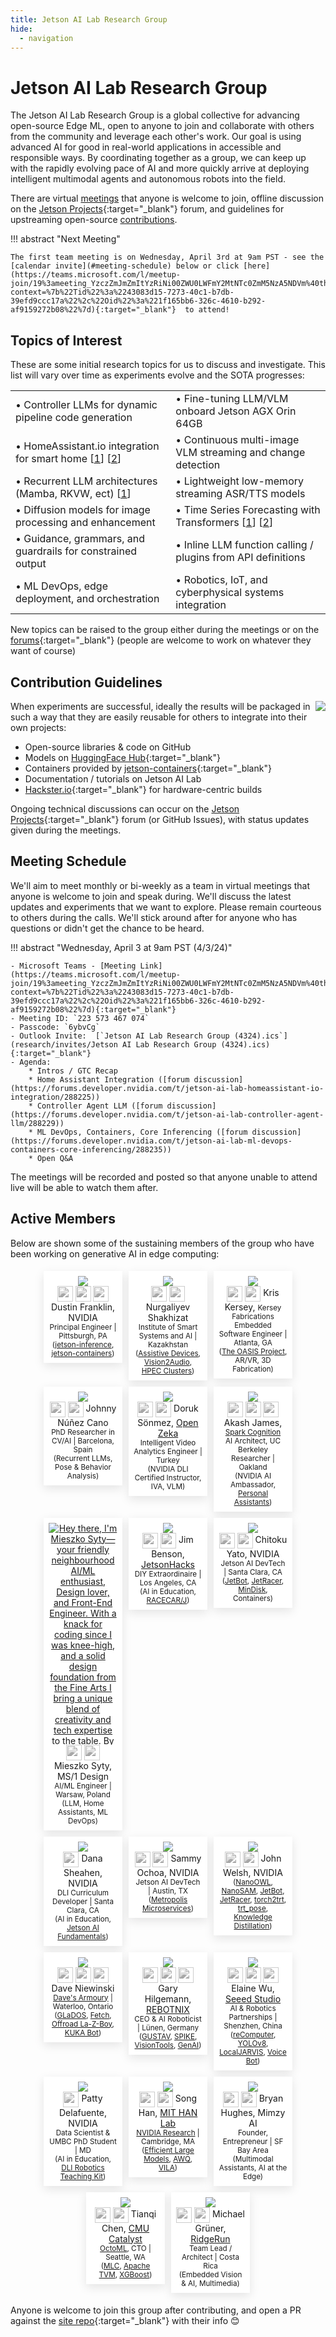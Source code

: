 ```yaml
---
title: Jetson AI Lab Research Group
hide:
  - navigation
---
```


# Jetson AI Lab Research Group

The Jetson AI Lab Research Group is a global collective for advancing open-source Edge ML, open to anyone to join and collaborate with others from the community and leverage each other's work.  Our goal is using advanced AI for good in real-world applications in accessible and responsible ways.  By coordinating together as a group, we can keep up with the rapidly evolving pace of AI and more quickly arrive at deploying intelligent multimodal agents and autonomous robots into the field.

There are virtual [meetings](#meeting-schedule) that anyone is welcome to join, offline discussion on the [Jetson Projects](https://forums.developer.nvidia.com/c/agx-autonomous-machines/jetson-embedded-systems/jetson-projects/78){:target="_blank"} forum, and guidelines for upstreaming open-source [contributions](#contribution-guidelines). 

!!! abstract "Next Meeting"

    The first team meeting is on Wednesday, April 3rd at 9am PST - see the [calendar invite](#meeting-schedule) below or click [here](https://teams.microsoft.com/l/meetup-join/19%3ameeting_YzczZmJmZmItYzRiNi00ZWU0LWFmY2MtNTc0ZmM5NzA5NDVm%40thread.v2/0?context=%7b%22Tid%22%3a%2243083d15-7273-40c1-b7db-39efd9ccc17a%22%2c%22Oid%22%3a%221f165bb6-326c-4610-b292-af9159272b08%22%7d){:target="_blank"}  to attend! 

## Topics of Interest

These are some initial research topics for us to discuss and investigate. This list will vary over time as experiments evolve and the SOTA progresses:

<table>
  <tr>
    <td>• Controller LLMs for dynamic pipeline code generation</td>
    <td>• Fine-tuning LLM/VLM onboard Jetson AGX Orin 64GB</td>
  </tr>
  <tr>
    <td>• HomeAssistant.io integration for smart home [<a href="https://www.home-assistant.io" target="_blank">1</a>] [<a href="https://github.com/dusty-nv/jetson-containers/pull/442" target="_blank">2</a>]</td>
    <td>• Continuous multi-image VLM streaming and change detection</td>
  </tr>
  <tr>
    <td>• Recurrent LLM architectures (Mamba, RKVW, ect) [<a href="https://github.com/dusty-nv/jetson-containers/issues/447" target="_blank">1</a>]</td>
    <td>• Lightweight low-memory streaming ASR/TTS models</td>
  </tr>
  <tr>
    <td>• Diffusion models for image processing and enhancement</td>
    <td>• Time Series Forecasting with Transformers [<a href="https://huggingface.co/blog/autoformer" target="_blank">1</a>] [<a href="https://github.com/time-series-foundation-models/lag-llama" target="_blank">2</a>]</td>
  </tr>
  <tr>
    <td>• Guidance, grammars, and guardrails for constrained output</td>
    <td>• Inline LLM function calling / plugins from API definitions</td>
  </tr>
  <tr>
    <td>• ML DevOps, edge deployment, and orchestration</td>
    <td>• Robotics, IoT, and cyberphysical systems integration</td>
  </tr>
</table>

New topics can be raised to the group either during the meetings or on the [forums](https://forums.developer.nvidia.com/c/agx-autonomous-machines/jetson-embedded-systems/jetson-projects/78){:target="_blank"} (people are welcome to work on whatever they want of course)

## Contribution Guidelines

<img src="research/images/robots_1.jpg" style="max-height: 325px;" align="right"></img>

When experiments are successful, ideally the results will be packaged in such a way that they are easily reusable for others to integrate into their own projects:

* Open-source libraries & code on GitHub
* Models on [HuggingFace Hub](https://huggingface.co/models){:target="_blank"}
* Containers provided by [jetson-containers](https://github.com/dusty-nv/jetson-containers){:target="_blank"}
* Documentation / tutorials on Jetson AI Lab
* [Hackster.io](https://www.hackster.io/){:target="_blank"} for hardware-centric builds

Ongoing technical discussions can occur on the [Jetson Projects](https://forums.developer.nvidia.com/c/agx-autonomous-machines/jetson-embedded-systems/jetson-projects/78){:target="_blank"} forum (or GitHub Issues), with status updates given during the meetings.

## Meeting Schedule

We'll aim to meet monthly or bi-weekly as a team in virtual meetings that anyone is welcome to join and speak during.  We'll discuss the latest updates and experiments that we want to explore.  Please remain courteous to others during the calls.  We'll stick around after for anyone who has questions or didn't get the chance to be heard.

!!! abstract "Wednesday, April 3 at 9am PST (4/3/24)"

	- Microsoft Teams - [Meeting Link](https://teams.microsoft.com/l/meetup-join/19%3ameeting_YzczZmJmZmItYzRiNi00ZWU0LWFmY2MtNTc0ZmM5NzA5NDVm%40thread.v2/0?context=%7b%22Tid%22%3a%2243083d15-7273-40c1-b7db-39efd9ccc17a%22%2c%22Oid%22%3a%221f165bb6-326c-4610-b292-af9159272b08%22%7d){:target="_blank"} 
	- Meeting ID: `223 573 467 074`  
	- Passcode: `6ybvCg` 
	- Outlook Invite:  [`Jetson AI Lab Research Group (4324).ics`](research/invites/Jetson AI Lab Research Group (4324).ics){:target="_blank"} 
	- Agenda:
		* Intros / GTC Recap
		* Home Assistant Integration ([forum discussion](https://forums.developer.nvidia.com/t/jetson-ai-lab-homeassistant-io-integration/288225))
		* Controller Agent LLM ([forum discussion](https://forums.developer.nvidia.com/t/jetson-ai-lab-controller-agent-llm/288229))
		* ML DevOps, Containers, Core Inferencing ([forum discussion](https://forums.developer.nvidia.com/t/jetson-ai-lab-ml-devops-containers-core-inferencing/288235))
		* Open Q&A
		
The meetings will be recorded and posted so that anyone unable to attend live will be able to watch them after.

## Active Members

Below are shown some of the sustaining members of the group who have been working on generative AI in edge computing:

<style>
.shadow {
   box-shadow: 0 5px 15px rgba(0, 0, 0, .1) !important;
   transition: .3s ease;
   display: block !important;
}
    
.padding-feature-box-item{
   padding-left: 0.8rem!important;
   padding-right: 0.8rem!important;
   padding-top: 0.8rem!important;
   padding-bottom: 0.8rem!important;
}
    
.padding-graph{
   padding-left: 0.5rem!important;
   padding-right: 0.5rem!important;
   padding-top: 0.5rem!important;
   padding-bottom: 0.5rem!important;
}
    
.d-block {
   display: block!important;
}
 
.bg-white{background-color:#fff!important} 

.col, .col-1, .col-10, .col-11, .col-12, .col-2, .col-3, .col-4, .col-5, .col-6, .col-7, .col-8, .col-9, .col-auto, .col-lg, .col-lg-1, .col-lg-10, .col-lg-11, .col-lg-12, .col-lg-2, .col-lg-3, .col-lg-4, .col-lg-5, .col-lg-6, .col-lg-7, .col-lg-8, .col-lg-9, .col-lg-auto, .col-md, .col-md-1, .col-md-10, .col-md-11, .col-md-12, .col-md-2, .col-md-3, .col-md-4, .col-md-5, .col-md-6, .col-md-7, .col-md-8, .col-md-9, .col-md-auto, .col-sm, .col-sm-1, .col-sm-10, .col-sm-11, .col-sm-12, .col-sm-2, .col-sm-3, .col-sm-4, .col-sm-5, .col-sm-6, .col-sm-7, .col-sm-8, .col-sm-9, .col-sm-auto, .col-xl, .col-xl-1, .col-xl-10, .col-xl-11, .col-xl-12, .col-xl-2, .col-xl-3, .col-xl-4, .col-xl-5, .col-xl-6, .col-xl-7, .col-xl-8, .col-xl-9, .col-xl-auto {
   position: relative;
   width: 100%;
   min-height: 1px;
   padding: 5px;
}

@media (min-width: 576px) {
   .col-sm-6 {
	  -ms-flex: 0 0 50%;
	  flex: 0 0 50%;
	  max-width: 50%;
   }
   .col-sm-4 {
	  -ms-flex: 0 0 25%;
	  flex: 0 0 25%;
	  max-width: 25%;
   }
}
@media (min-width: 720px) {
   .col-lg-4 {
	  -ms-flex: 0 0 25%;
	  flex: 0 0 25%;
	  max-width: 25%;
   }
   .col-lg-3 {
	  -ms-flex: 0 0 33.333333%;
	  flex: 0 0 33.333333%;
	  max-width: 33.333333%;
   }
}
@media (min-width: 992px) {
   .col-lg-4 {
	  -ms-flex: 0 0 25%;
	  flex: 0 0 25%;
	  max-width: 25%;
   }
   .col-lg-3 {
	  -ms-flex: 0 0 33.333333%;
	  flex: 0 0 33.333333%;
	  max-width: 33.333333%;
   }
}
.text-center {
   text-align: center!important;
}
.justify-content-center {
   -ms-flex-pack:center!important;justify-content:center!important
}
.row {
   display:-ms-flexbox;
   display:flex;
   -ms-flex-wrap:wrap;
   flex-wrap:wrap;
   /* margin-right:-15px;
   margin-left:-15px */
}

.bio-logo {
	width: 25px;
	vertical-align: middle;
	opacity: 0.8;
	filter: grayscale(1.0);
}
    
.bio-image {
	max-height: 355px;
}
</style>

<div class="row justify-content-center">
	<div class="col-lg-4 col-sm-4">
		<div class="padding-graph bg-white shadow padding-feature-box-item text-center d-block match-height">
			<a href="https://www.linkedin.com/in/dustin-franklin-b3aaa173/" target="_blank"><img class="bio-image" src="research/images/Dustin_Franklin.jpg"></img></a><br/>
			<a href="https://www.linkedin.com/in/dustin-franklin-b3aaa173/" target="_blank"><img class="bio-logo" src="research/images/linkedin.png"></img></a>
			<a href="https://www.youtube.com/@dusty-nv" target="_blank"><img class="bio-logo" src="research/images/youtube.png"></img></a>
			<a href="https://www.github.com/dusty-nv" target="_blank"><img class="bio-logo" src="research/images/github.png"></img></a>
			Dustin Franklin, NVIDIA<br/>
			<small>
				Principal Engineer | Pittsburgh, PA<br/>
				(<a href="https://github.com/dusty-nv/jetson-inference" target="_blank">jetson-inference</a>, <a href="https://github.com/dusty-nv/jetson-containers" target="_blank">jetson-containers</a>)
			</small>
		</div>
	</div>
	<div class="col-lg-4 col-sm-4">
		<div class="padding-graph bg-white shadow padding-feature-box-item text-center d-block match-height">
			<a href="https://www.hackster.io/shahizat" target="_blank"><img class="bio-image" src="research/images/Shakhizat_Nurgaliyev.jpg"></img></a><br/>
			<a href="https://www.linkedin.com/in/shakhizat-nurgaliyev/" target="_blank"><img class="bio-logo" src="research/images/linkedin.png"></img></a>
			<a href="https://www.hackster.io/shahizat" target="_blank"><img class="bio-logo" src="research/images/hackster.png"></img></a>
			Nurgaliyev Shakhizat<br/>
			<small>
				Institute of Smart Systems and AI | Kazakhstan<br/>
				(<a href="https://www.hackster.io/shahizat/ai-powered-application-for-the-blind-and-visually-impaired-df3f9e" target="_blank">Assistive Devices</a>, <a href="https://www.hackster.io/shahizat/vision2audio-giving-the-blind-an-understanding-through-ai-33f929" target="_blank">Vision2Audio</a>, <a href="https://www.hackster.io/shahizat/running-a-chatgpt-like-llm-llama2-on-a-nvidia-jetson-cluster-cbc7d4" target="_blank">HPEC Clusters</a>)
			</small>
		</div>
	</div>
	<div class="col-lg-4 col-sm-4">
		<div class="padding-graph bg-white shadow padding-feature-box-item text-center d-block match-height">
			<a href="https://www.youtube.com/@kerseyfabs" target="_blank"><img class="bio-image"src="research/images/Kris_Kersey.jpg"></img></a><br/>
			<a href="https://www.linkedin.com/in/kriskersey/" target="_blank"><img class="bio-logo" src="research/images/linkedin.png"></img></a>
			<a href="https://www.youtube.com/@kerseyfabs" target="_blank"><img class="bio-logo" src="research/images/youtube.png"></img></a>
			Kris Kersey, <small>Kersey Fabrications</small><br/>
			<small>
				Embedded Software Engineer | Atlanta, GA<br/>
				(<a href="https://www.youtube.com/@oasis-project" target="_blank">The OASIS Project</a>, AR/VR, 3D Fabrication)
			</small>
		</div>
	</div>
	<div class="col-lg-4 col-sm-4">
		<div class="padding-graph bg-white shadow padding-feature-box-item text-center d-block match-height">
			<a href="https://www.linkedin.com/in/johnnycano/" target="_blank"><img class="bio-image" src="research/images/Johnny_Cano.jpg"></img></a><br/>
			<a href="https://www.linkedin.com/in/johnnycano/" target="_blank"><img class="bio-logo" src="research/images/linkedin.png"></img></a>
			<a href="https://github.com/johnnynunez" target="_blank"><img class="bio-logo" src="research/images/github.png"></img></a>
			Johnny Núñez Cano<br/>
			<small>
				PhD Researcher in CV/AI | Barcelona, Spain<br/>
				(Recurrent LLMs, Pose & Behavior Analysis)
			</small>
		</div>
	</div>
	<div class="col-lg-4 col-sm-4">
		<div class="padding-graph bg-white shadow padding-feature-box-item text-center d-block match-height">
			<a href="https://www.linkedin.com/in/doruk-sonmez/" target="_blank"><img class="bio-image" src="research/images/Doruk_Sonmez.png"></img></a><br/>
			<a href="https://www.linkedin.com/in/doruk-sonmez/" target="_blank"><img class="bio-logo" src="research/images/linkedin.png"></img></a>
			<a href="https://github.com/doruksonmez" target="_blank"><img class="bio-logo" src="research/images/github.png"></img></a>
			Doruk Sönmez, <a href="https://openzeka.com/en/" target="_blank">Open Zeka</a><br/>
			<small>
				Intelligent Video Analytics Engineer | Turkey<br/>
				(NVIDIA DLI Certified Instructor, IVA, VLM)
			</small>
		</div>
	</div>
	<div class="col-lg-4 col-sm-4">
		<div class="padding-graph bg-white shadow padding-feature-box-item text-center d-block match-height">
			<a href="https://github.com/kingardor" target="_blank"><img class="bio-image" src="research/images/Akash_James.jpg"></img></a><br/>
			<a href="https://www.linkedin.com/in/akashjames/" target="_blank"><img class="bio-logo" src="research/images/linkedin.png"></img></a>
			<a href="https://www.youtube.com/channel/UCgJZkbxrBpbuHv4jOFuR8zQ" target="_blank"><img class="bio-logo" src="research/images/youtube.png"></img></a>
			<a href="https://github.com/kingardor" target="_blank"><img class="bio-logo" src="research/images/github.png"></img></a>
			Akash James, <a href="https://www.sparkcognition.com/" target="_blank"><small>Spark Cognition</small></a><br/>
			<small>
				AI Architect, UC Berkeley Researcher | Oakland<br/>
				(NVIDIA AI Ambassador, <a href="https://www.youtube.com/channel/UCgJZkbxrBpbuHv4jOFuR8zQ" target="_blank">Personal Assistants</a>)
			</small>
		</div>
	</div>
	<div class="col-lg-4 col-sm-4">
		<div class="padding-graph bg-white shadow padding-feature-box-item text-center d-block match-height">
			<a href="https://www.linkedin.com/in/mieszkosyty/" target="_blank"><img class="bio-image" src="research/images/Mieszko_Syty.jpg" title="Hey there, I'm Mieszko Syty—your friendly neighbourhood AI/ML enthusiast, Design lover, and Front-End Engineer. With a knack for coding since I was knee-high, and a solid design foundation from the Fine Arts I bring a unique blend of creativity and tech expertise to the table.&#013;&#013;By day, I'm conquering the digital space as a Lead Front-End Engineer, orchestrating projects for News, Fin-tech, and Private Banking on a global scale. But when the sun sets, you'll find me knee-deep in ML & NLP escapades, especially in the areas of Home Automation, Personal Assistants and LLM/VLM driven apps.&#013;&#013;Oh, and did I mention I'm a Sci-Fi fan? Yep, I'm all about turning your childhood dreams into cutting-edge & edge-computing reality! So, if you're ready to embark on a journey where tech meets imagination, let's connect and make some digital magic happen!"></img></a><br/>
			<a href="https://www.linkedin.com/in/mieszkosyty/" target="_blank"><img class="bio-logo" src="research/images/linkedin.png"></img></a>
			<a href="https://github.com/ms1design" target="_blank"><img class="bio-logo" src="research/images/github.png"></img></a>
			Mieszko Syty, MS/1 Design<br/>
			<small>
				AI/ML Engineer | Warsaw, Poland<br/>
				(LLM, Home Assistants, ML DevOps)
			</small>
		</div>
	</div>	
	<div class="col-lg-4 col-sm-4">
		<div class="padding-graph bg-white shadow padding-feature-box-item text-center d-block match-height">
			<a href="https://jetsonhacks.com/" target="_blank"><img class="bio-image" src="research/images/Jim_Benson.png"></img></a><br/>
			<a href="https://www.youtube.com/@JetsonHacks" target="_blank"><img class="bio-logo" src="research/images/youtube.png"></img></a>
			<a href="https://github.com/jetsonhacks" target="_blank"><img class="bio-logo" src="research/images/github.png"></img></a>
			Jim Benson, <a href="https://jetsonhacks.com/" target="_blank">JetsonHacks</a><br/>
			<small>
				DIY Extraordinaire | Los Angeles, CA<br/>
				(AI in Education, <a href="https://racecarj.com/" target="_blank">RACECAR/J</a>)
			</small>
		</div>
	</div>
	<div class="col-lg-4 col-sm-4">
		<div class="padding-graph bg-white shadow padding-feature-box-item text-center d-block match-height">
			<a href="https://www.linkedin.com/in/chitoku-yato-01ba304/" target="_blank"><img class="bio-image" src="research/images/Chitoku_Yato.jpg"></img></a><br/>
			<a href="https://www.linkedin.com/in/chitoku-yato-01ba304/" target="_blank"><img class="bio-logo" src="research/images/linkedin.png"></img></a>
			<a href="https://github.com/tokk-nv" target="_blank"><img class="bio-logo" src="research/images/github.png"></img></a>
			Chitoku Yato, NVIDIA<br/>
			<small>
				Jetson AI DevTech | Santa Clara, CA<br/>
				(<a href="https://jetbot.org/master/" target="_blank">JetBot</a>, <a href="https://github.com/NVIDIA-AI-IOT/jetracer" target="_blank">JetRacer</a>, <a href="https://nvidia-ai-iot.github.io/jetson-min-disk/" target="_blank">MinDisk</a>, Containers)
			</small>
		</div>
	</div>
	<div class="col-lg-4 col-sm-4">
		<div class="padding-graph bg-white shadow padding-feature-box-item text-center d-block match-height">
			<a href="https://www.linkedin.com/in/danasheahen/" target="_blank"><img class="bio-image" src="research/images/Dana_Sheahen.jpg"></img></a><br/>
			<a href="https://www.linkedin.com/in/danasheahen/" target="_blank"><img class="bio-logo" src="research/images/linkedin.png"></img></a>
			Dana Sheahen, NVIDIA<br/>
			<small>
				DLI Curriculum Developer | Santa Clara, CA<br/>
				(AI in Education, <a href="https://developer.nvidia.com/embedded/learn/jetson-ai-certification-programs" target="_blank">Jetson AI Fundamentals</a>)
			</small>
		</div>
	</div>	
	<div class="col-lg-4 col-sm-4">
		<div class="padding-graph bg-white shadow padding-feature-box-item text-center d-block match-height">
			<a href="https://www.linkedin.com/in/sammy-ochoa/" target="_blank"><img class="bio-image" src="research/images/Sammy_Ochoa.jpg"></img></a><br/>
			<a href="https://www.linkedin.com/in/sammy-ochoa/" target="_blank"><img class="bio-logo" src="research/images/linkedin.png"></img></a>
			<a href="https://github.com/NVIDIA-AI-IOT/mmj_genai" target="_blank"><img class="bio-logo" src="research/images/github.png"></img></a>
			Sammy Ochoa, NVIDIA<br/>
			<small>
				Jetson AI DevTech | Austin, TX<br/>
				(<a href="https://developer.nvidia.com/metropolis-microservices" target="_blank">Metropolis Microservices</a>)
			</small>
		</div>
	</div>
	<div class="col-lg-4 col-sm-4">
		<div class="padding-graph bg-white shadow padding-feature-box-item text-center d-block match-height">
			<a href="https://www.linkedin.com/in/john-w-213126183/" target="_blank"><img class="bio-image" src="research/images/John_Welsh.jpg"></img></a><br/>
			<a href="https://www.linkedin.com/in/john-w-213126183/" target="_blank"><img class="bio-logo" src="research/images/linkedin.png"></img></a>
			<a href="https://github.com/jaybdub" target="_blank"><img class="bio-logo" src="research/images/github.png"></img></a>
			John Welsh, NVIDIA<br/>
			<small>
				(<a href="https://www.jetson-ai-lab.com/vit/tutorial_nanoowl.html" target="_blank">NanoOWL</a>, <a href="https://www.jetson-ai-lab.com/vit/tutorial_nanosam.html" target="_blank">NanoSAM</a>, <a href="https://jetbot.org/master/" target="_blank">JetBot</a>, <a href="https://github.com/NVIDIA-AI-IOT/jetracer" target="_blank">JetRacer</a>, <a href="https://github.com/NVIDIA-AI-IOT/torch2trt" target="_blank">torch2trt</a>, <a href="https://github.com/NVIDIA-AI-IOT/trt_pose" target="_blank">trt_pose</a>, <a href="https://github.com/NVIDIA-AI-IOT/jetson-intro-to-distillation" target="_blank">Knowledge Distillation</a>)
			</small>
		</div>
	</div>
	<div class="col-lg-4 col-sm-4">
		<div class="padding-graph bg-white shadow padding-feature-box-item text-center d-block match-height">
			<a href="https://www.davesarmoury.com/" target="_blank"><img class="bio-image" src="research/images/Dave_Niewinski.jpg"></img></a><br/>
			<a href="https://www.linkedin.com/in/dave-niewinski-b5691132/" target="_blank"><img class="bio-logo" src="research/images/linkedin.png"></img></a>
			<a href="https://www.youtube.com/davesarmoury" target="_blank"><img class="bio-logo" src="research/images/youtube.png"></img></a>
			<a href="https://github.com/dniewinski" target="_blank"><img class="bio-logo" src="research/images/github.png"></img></a>
			Dave Niewinski<br/>
			<small>
				<a href="https://www.davesarmoury.com/" target="_blank">Dave's Armoury</a> | Waterloo, Ontario<br/>
				(<a href="https://youtu.be/yNcKTZsHyfA" target="_blank">GLaDOS</a>, <a href="https://youtu.be/yNozb8ljpgI" target="_blank">Fetch</a>, <a href="https://youtu.be/h0uvkaR6fvo" target="_blank">Offroad La-Z-Boy</a>, <a href="https://www.youtube.com/watch?v=agUdUvgV-A8" target="_blank">KUKA Bot</a>)
			</small>
		</div>
	</div>
	<div class="col-lg-4 col-sm-4">
		<div class="padding-graph bg-white shadow padding-feature-box-item text-center d-block match-height">
			<a href="https://rebotnix.com/" target="_blank"><img class="bio-image" src="research/images/Gary_Hilgemann.jpg"></img></a><br/>
			<a href="https://www.linkedin.com/in/gary-hilgemann-84423a6b/" target="_blank"><img class="bio-logo" src="research/images/linkedin.png"></img></a>
			<a href="https://www.youtube.com/channel/UCJv_UknY5ueEjbko2M2Iv4Q" target="_blank"><img class="bio-logo" src="research/images/youtube.png"></img></a>
			<a href="https://github.com/rebotnix" target="_blank"><img class="bio-logo" src="research/images/github.png"></img></a>
			Gary Hilgemann, <a href="https://rebotnix.com/" target="_blank">REBOTNIX</a><br/>
			<small>
				CEO & AI Roboticist | Lünen, Germany<br/>
				(<a href="https://rebotnix.com/gustav/" target="_blank">GUSTAV</a>, <a href="https://rebotnix.com/spike/" target="_blank">SPIKE</a>, <a href="https://rebotnix.com/visiontools/" target="_blank">VisionTools</a>, <a href="https://rebotnix.com/genai/" target="_blank">GenAI</a>)
			</small>
		</div>
	</div>
	<div class="col-lg-4 col-sm-4">
		<div class="padding-graph bg-white shadow padding-feature-box-item text-center d-block match-height">
			<a href="https://www.seeedstudio.com/tag/nvidia.html" target="_blank"><img class="bio-image" src="research/images/Elaine_Wu.jpg"></img></a><br/>
			<a href="https://www.linkedin.com/in/elaine1994/" target="_blank"><img class="bio-logo" src="research/images/linkedin.png"></img></a>
			<a href="https://www.youtube.com/channel/UCJv_UknY5ueEjbko2M2Iv4Q" target="_blank"><img class="bio-logo" src="research/images/youtube.png"></img></a>
			<a href="https://github.com/Seeed-Projects" target="_blank"><img class="bio-logo" src="research/images/github.png"></img></a>
			Elaine Wu, <a href="https://www.seeedstudio.com/tag/nvidia.html" target="_blank">Seeed Studio</a><br/>
			<small>
				AI & Robotics Partnerships | Shenzhen, China<br/>
				(<a href="https://www.seeedstudio.com/Nvidia-Jetson-c-2016.html" target="_blank">reComputer</a>, <a href="https://wiki.seeedstudio.com/YOLOv8-TRT-Jetson/" target="_blank">YOLOv8</a>, <a href="https://github.com/Seeed-Projects/LocalJARVIS" target="_blank">LocalJARVIS</a>, <a href="https://wiki.seeedstudio.com/Local_Voice_Chatbot/" target="_blank">Voice Bot</a>)
			</small>
		</div>
	</div>
	<div class="col-lg-4 col-sm-4">
		<div class="padding-graph bg-white shadow padding-feature-box-item text-center d-block match-height">
			<a href="https://www.linkedin.com/in/pattydelafuente/" target="_blank"><img class="bio-image" src="research/images/Patty_Delafuente.jpg"></img></a><br/>
			<a href="https://www.linkedin.com/in/pattydelafuente/" target="_blank"><img class="bio-logo" src="research/images/linkedin.png"></img></a>
			Patty Delafuente, NVIDIA<br/>
			<small>
				Data Scientist & UMBC PhD Student | MD<br/>
				(AI in Education, <a href="https://www.nvidia.com/en-us/training/teaching-kits/" target="_blank">DLI Robotics Teaching Kit</a>)
			</small>
		</div>
	</div>
	<div class="col-lg-4 col-sm-4">
		<div class="padding-graph bg-white shadow padding-feature-box-item text-center d-block match-height">
			<a href="https://hanlab.mit.edu/songhan" target="_blank"><img class="bio-image" src="research/images/Song_Han.jpg"></img></a><br/>
			<a href="https://www.linkedin.com/in/songhanmit/" target="_blank"><img class="bio-logo" src="research/images/linkedin.png"></img></a>
			<a href="https://github.com/mit-han-lab" target="_blank"><img class="bio-logo" src="research/images/github.png"></img></a>
			Song Han, <a href="https://hanlab.mit.edu/" target="_blank"">MIT HAN Lab</a><br/>
			<small>
				<a href="https://research.nvidia.com/person/song-han" target="_blank">NVIDIA Research</a> | Cambridge, MA<br/>
				(<a href="https://github.com/Efficient-Large-Model" target="_blank">Efficient Large Models</a>, <a href="https://github.com/mit-han-lab/llm-awq" target="_blank">AWQ</a>, <a href="https://github.com/Efficient-Large-Model/VILA" target="_blank">VILA</a>)
			</small>
		</div>
	</div>
	<div class="col-lg-4 col-sm-4">
		<div class="padding-graph bg-white shadow padding-feature-box-item text-center d-block match-height">
			<a href="https://www.linkedin.com/in/bhughes/" target="_blank"><img class="bio-image" src="research/images/Bryan_Hughes.jpg"></img></a><br/>
			<a href="https://www.linkedin.com/in/bhughes/" target="_blank"><img class="bio-logo" src="research/images/linkedin.png"></img></a>
			<a href="https://github.com/bryanhughes" target="_blank"><img class="bio-logo" src="research/images/github.png"></img></a>
			Bryan Hughes, Mimzy AI<br/>
			<small>
				Founder, Entrepreneur | SF Bay Area<br/>
				(Multimodal Assistants, AI at the Edge)
			</small>
		</div>
	</div>
	<div class="col-lg-4 col-sm-4">
		<div class="padding-graph bg-white shadow padding-feature-box-item text-center d-block match-height">
			<a href="https://tqchen.com/" target="_blank"><img class="bio-image" src="research/images/Tianqi_Chen.jpg"></img></a><br/>
			<a href="https://www.linkedin.com/in/tianqi-chen-679a9856/" target="_blank"><img class="bio-logo" src="research/images/linkedin.png"></img></a>
			<a href="https://github.com/mlc-ai/mlc-llm" target="_blank"><img class="bio-logo" src="research/images/github.png"></img></a>
			Tianqi Chen, <a href="https://catalyst.cs.cmu.edu/" target="_blank"">CMU Catalyst</a><br/>
			<small>
				<a href="https://octo.ai/" target="_blank">OctoML</a>, CTO | Seattle, WA<br/>
				(<a href="https://llm.mlc.ai/" target="_blank">MLC</a>, <a href="https://tvm.apache.org/" target="_blank">Apache TVM</a>, <a href="https://xgboost.ai/" target="_blank">XGBoost</a>)
			</small>
		</div>
	</div>
	<div class="col-lg-4 col-sm-4">
		<div class="padding-graph bg-white shadow padding-feature-box-item text-center d-block match-height">
			<a href="https://www.linkedin.com/in/michael-gr%C3%BCner-9249562a/" target="_blank"><img class="bio-image" src="research/images/Michael_Gruner.jpg"></img></a><br/>
			<a href="https://www.linkedin.com/in/michael-gr%C3%BCner-9249562a/" target="_blank"><img class="bio-logo" src="research/images/linkedin.png"></img></a>
			<a href="https://github.com/michaelgruner" target="_blank"><img class="bio-logo" src="research/images/github.png"></img></a>
			Michael Grüner, <a href="https://www.ridgerun.com/" target="_blank"">RidgeRun</a><br/>
			<small>
				Team Lead / Architect | Costa Rica<br/>
				(Embedded Vision & AI, Multimedia)
			</small>
		</div>
	</div>
</div>

Anyone is welcome to join this group after contributing, and open a PR against the [site repo](https://github.com/NVIDIA-AI-IOT/jetson-generative-ai-playground){:target="_blank"} with their info 😊
